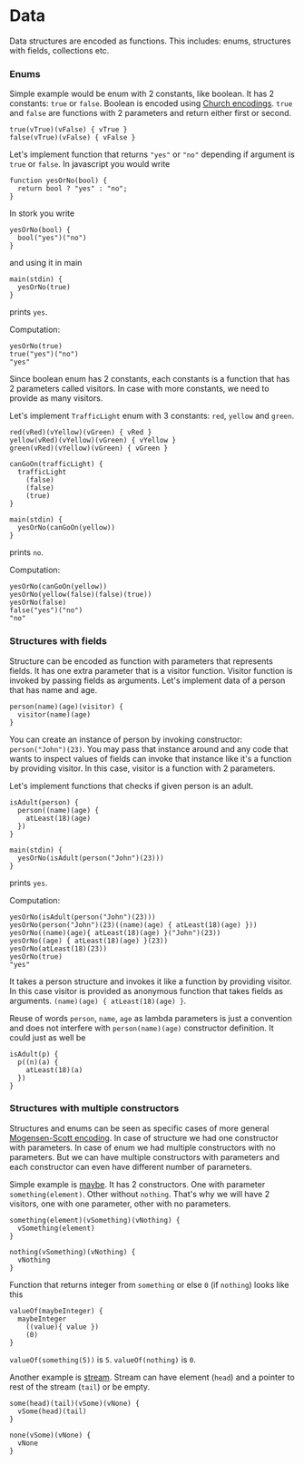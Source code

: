 # Data #

Data structures are encoded as functions. This includes: enums, structures with fields, collections etc.

### Enums ###

Simple example would be enum with 2 constants, like boolean. It has 2 constants: `true` or `false`. Boolean is encoded using [Church encodings](https://en.wikipedia.org/wiki/Church_encoding#Church_Booleans). `true` and `false` are functions with 2 parameters and return either first or second.

    true(vTrue)(vFalse) { vTrue }
    false(vTrue)(vFalse) { vFalse }


Let's implement function that returns `"yes"` or `"no"` depending if argument is `true` or `false`. In javascript you would write

    function yesOrNo(bool) {
      return bool ? "yes" : "no";
    }

In stork you write

    yesOrNo(bool) {
      bool("yes")("no")
    }

and using it in main

    main(stdin) {
      yesOrNo(true)
    }

prints `yes`.

Computation:

    yesOrNo(true)
    true("yes")("no")
    "yes"

Since boolean enum has 2 constants, each constants is a function that has 2 parameters called visitors. In case with more constants, we need to provide as many visitors.

Let's implement `TrafficLight` enum with 3 constants: `red`, `yellow` and `green`.

    red(vRed)(vYellow)(vGreen) { vRed }
    yellow(vRed)(vYellow)(vGreen) { vYellow }
    green(vRed)(vYellow)(vGreen) { vGreen }

    canGoOn(trafficLight) {
      trafficLight
        (false)
        (false)
        (true)
    }

    main(stdin) {
      yesOrNo(canGoOn(yellow))
    }

prints `no`.

Computation:

    yesOrNo(canGoOn(yellow))
    yesOrNo(yellow(false)(false)(true))
    yesOrNo(false)
    false("yes")("no")
    "no"

### Structures with fields ###

Structure can be encoded as function with parameters that represents fields. It has one extra parameter that is a visitor function. Visitor function is invoked by passing fields as arguments. Let's implement data of a person that has name and age.

    person(name)(age)(visitor) {
      visitor(name)(age)
    }

You can create an instance of person by invoking constructor: `person("John")(23)`. You may pass that instance around and any code that wants to inspect values of fields can invoke that instance like it's a function by providing visitor. In this case, visitor is a function with 2 parameters.

Let's implement functions that checks if given person is an adult.

    isAdult(person) {
      person((name)(age) {
        atLeast(18)(age)
      })
    }

    main(stdin) {
      yesOrNo(isAdult(person("John")(23)))
    }

prints `yes`.

Computation:

    yesOrNo(isAdult(person("John")(23)))
    yesOrNo(person("John")(23)((name)(age) { atLeast(18)(age) }))
    yesOrNo((name)(age){ atLeast(18)(age) }("John")(23))
    yesOrNo((age) { atLeast(18)(age) }(23))
    yesOrNo(atLeast(18)(23))
    yesOrNo(true)
    "yes"

It takes a person structure and invokes it like a function by providing visitor. In this case visitor is provided as anonymous function that takes fields as arguments. `(name)(age) { atLeast(18)(age) }`.

Reuse of words `person`, `name`, `age` as lambda parameters is just a convention and does not interfere with `person(name)(age)` constructor definition. It could just as well be

    isAdult(p) {
      p((n)(a) {
        atLeast(18)(a)
      })
    }

### Structures with multiple constructors ###

Structures and enums can be seen as specific cases of more general [Mogensen-Scott encoding](https://en.wikipedia.org/wiki/Mogensen%E2%80%93Scott_encoding). In case of structure we had one constructor with parameters. In case of enum we had multiple constructors with no parameters. But we can have multiple constructors with parameters and each constructor can even have different number of parameters. 

Simple example is [maybe](../core_library/lang/maybe/doc.md). It has 2 constructors. One with parameter `something(element)`. Other without `nothing`. That's why we will have 2 visitors, one with one parameter, other with no parameters.

    something(element)(vSomething)(vNothing) {
      vSomething(element)
    }

    nothing(vSomething)(vNothing) {
      vNothing
    }

Function that returns integer from `something` or else `0` (if `nothing`) looks like this

    valueOf(maybeInteger) {
      maybeInteger
        ((value){ value })
        (0)
    }

`valueOf(something(5))` is `5`. `valueOf(nothing)` is `0`.

Another example is [stream](../core_library/lang/stream/doc.md). Stream can have element (`head`) and a pointer to rest of the stream (`tail`) or be empty.

    some(head)(tail)(vSome)(vNone) {
      vSome(head)(tail)
    }

    none(vSome)(vNone) {
      vNone
    }
